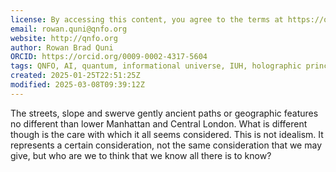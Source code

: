 ```yaml
---
license: By accessing this content, you agree to the terms at https://qnfo.org/LICENSE
email: rowan.quni@qnfo.org
website: http://qnfo.org
author: Rowan Brad Quni
ORCID: https://orcid.org/0009-0002-4317-5604
tags: QNFO, AI, quantum, informational universe, IUH, holographic principle
created: 2025-01-25T22:51:25Z
modified: 2025-03-08T09:39:12Z
---
```


The streets, slope and swerve gently ancient paths or geographic features no different than lower Manhattan and Central London. What is different though is the care with which it all seems considered. This is not idealism. It represents a certain consideration, not the same consideration that we may give, but who are we to think that we know all there is to know?
